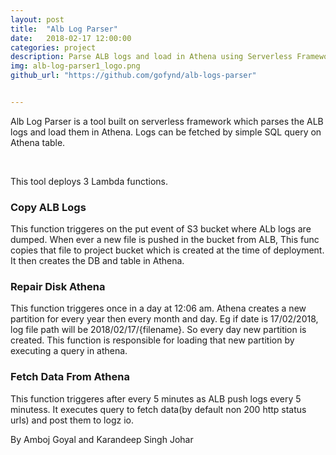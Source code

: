 ```yaml
---
layout: post
title:  "Alb Log Parser"
date:   2018-02-17 12:00:00
categories: project
description: Parse ALB logs and load in Athena using Serverless Framework
img: alb-log-parser1_logo.png
github_url: "https://github.com/gofynd/alb-logs-parser"


---
```


<p>
Alb Log Parser is a tool built on serverless framework which parses the ALB logs and load them in Athena. Logs can be fetched by simple SQL query on Athena table.
</p>

<br>

<p>
This tool deploys 3 Lambda functions.</p>

<h3>
Copy ALB Logs
</h3>


<p>
This function triggeres on the put event of S3 bucket where ALb logs are dumped. When ever a new file is pushed in the bucket from ALB, This func copies that file to project bucket which is created at the time of deployment. It then creates the DB and table in Athena.
</p>

<h3>
Repair Disk Athena
</h3>
<p>This function triggeres once in a day at 12:06 am. Athena creates a new partition for every year then every month and day. Eg if date is 17/02/2018, log file path will be 2018/02/17/{filename}. So every day new partition is created. This function is responsible for loading that new partition by executing a query in athena.</p>

<h3>
Fetch Data From Athena
</h3>
<p>This function triggeres after every 5 minutes as ALB push logs every 5 minutess. It executes query to fetch data(by default non 200 http status urls) and post them to logz io.</p>

<p>By Amboj Goyal and Karandeep Singh Johar</p>

